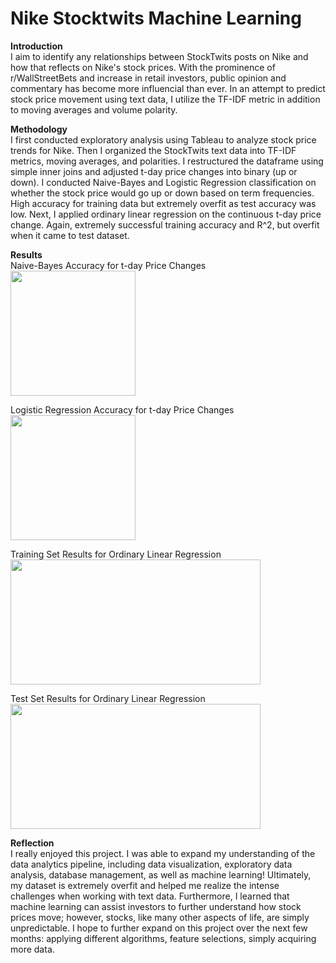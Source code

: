 # Nike Stocktwits Machine Learning
**Introduction**\
I aim to identify any relationships between StockTwits posts on Nike and how that reflects on Nike's stock prices.
With the prominence of r/WallStreetBets and increase in retail investors, public opinion and commentary has become more influencial than ever.
In an attempt to predict stock price movement using text data, I utilize the TF-IDF metric in addition to moving averages and volume polarity.

**Methodology**\
I first conducted exploratory analysis using Tableau to analyze stock price trends for Nike.
Then I organized the StockTwits text data into TF-IDF metrics, moving averages, and polarities.
I restructured the dataframe using simple inner joins and adjusted t-day price changes into binary (up or down).
I conducted Naive-Bayes and Logistic Regression classification on whether the stock price would go up or down based on term frequencies.
High accuracy for training data but extremely overfit as test accuracy was low.
Next, I applied ordinary linear regression on the continuous t-day price change. Again, extremely successful training accuracy and R^2,
but overfit when it came to test dataset.

**Results**\
Naive-Bayes Accuracy for t-day Price Changes\
<img src="https://user-images.githubusercontent.com/31304876/121604047-b1651500-c9fe-11eb-89df-58786a24fe1b.png" width="200" height="200">

Logistic Regression Accuracy for t-day Price Changes\
<img src="https://user-images.githubusercontent.com/31304876/121604399-4d8f1c00-c9ff-11eb-90d5-a19c40ec5c4f.png" width="200" height="200">

Training Set Results for Ordinary Linear Regression\
<img src="https://user-images.githubusercontent.com/31304876/121604729-e58d0580-c9ff-11eb-9855-c347751fe790.png" width="400" height="200">

Test Set Results for Ordinary Linear Regression\
<img src="https://user-images.githubusercontent.com/31304876/121604348-351f0180-c9ff-11eb-8976-7e8199b83001.png" width="400" height="200">

**Reflection**\
I really enjoyed this project. I was able to expand my understanding of the data analytics pipeline, including data visualization, exploratory data analysis,
database management, as well as machine learning! Ultimately, my dataset is extremely overfit and helped me realize the intense challenges when working with
text data. Furthermore, I learned that machine learning can assist investors to further understand how stock prices move; however, stocks, like many other
aspects of life, are simply unpredictable. I hope to further expand on this project over the next few months: applying different algorithms, feature selections,
simply acquiring more data.
